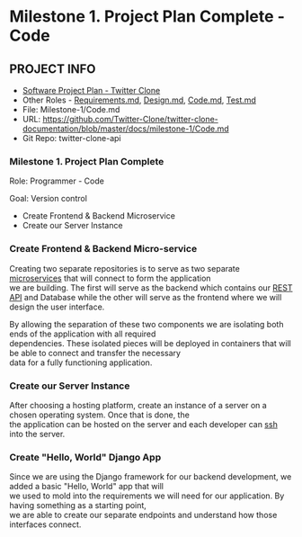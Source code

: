 # Milestone 1. Project Plan Complete - Code

## PROJECT INFO
- [Software Project Plan - Twitter Clone](https://github.com/Twitter-Clone/twitter-clone-api)
- Other Roles - [Requirements.md](https://github.com/Twitter-Clone/twitter-clone-documentation/blob/master/docs/milestone-1/Requirements.md), 
                [Design.md](https://github.com/Twitter-Clone/twitter-clone-documentation/blob/master/docs/milestone-1/Design.md), 
                [Code.md](https://github.com/Twitter-Clone/twitter-clone-documentation/blob/master/docs/milestone-1/Code.md), 
                [Test.md](https://github.com/Twitter-Clone/twitter-clone-documentation/blob/master/docs/milestone-1/Test.md)
- File: Milestone-1/Code.md
- URL: https://github.com/Twitter-Clone/twitter-clone-documentation/blob/master/docs/milestone-1/Code.md
- Git Repo: twitter-clone-api

### Milestone 1. Project Plan Complete
Role: Programmer - Code  

Goal: Version control
- Create Frontend & Backend Microservice
- Create our Server Instance

### Create Frontend & Backend Micro-service
Creating two separate repositories is to serve as two separate [microservices](https://en.wikipedia.org/wiki/Microservices) that will connect to form the application  
we are building. The first will serve as the backend which contains our [REST API](https://en.wikipedia.org/wiki/Representational_state_transfer) and Database while the other will serve 
as the frontend where we will design the user interface.

By allowing the separation of these two components we are isolating both ends of the application with all required  
dependencies. These isolated pieces will be deployed in containers that will be able to connect and transfer the necessary  
data for a fully functioning application. 

### Create our Server Instance
After choosing a hosting platform, create an instance of a server on a chosen operating system. Once that is done, the  
the application can be hosted on the server and each developer can [ssh](https://en.wikipedia.org/wiki/Secure_Shell) into the server.  

### Create "Hello, World" Django App
Since we are using the Django framework for our backend development, we added a basic "Hello, World" app that will  
we used to mold into the requirements we will need for our application. By having something as a starting point,  
we are able to create our separate endpoints and understand how those interfaces connect.

